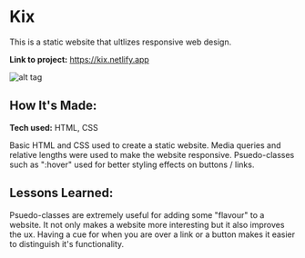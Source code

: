 # Kix
This is a static website that ultlizes responsive web design. 

**Link to project:** https://kix.netlify.app

![alt tag](https://i.imgur.com/4LB0FQ1.jpg)

## How It's Made:

**Tech used:** HTML, CSS

Basic HTML and CSS used to create a static website. Media queries and relative lengths were used to make the website responsive. Psuedo-classes such as ":hover" used for better styling effects on buttons / links.

## Lessons Learned:

Psuedo-classes are extremely useful for adding some "flavour" to a website. It not only makes a website more interesting but it also improves the ux. Having a cue for when you are over a link or a button makes it easier to distinguish it's functionality.



